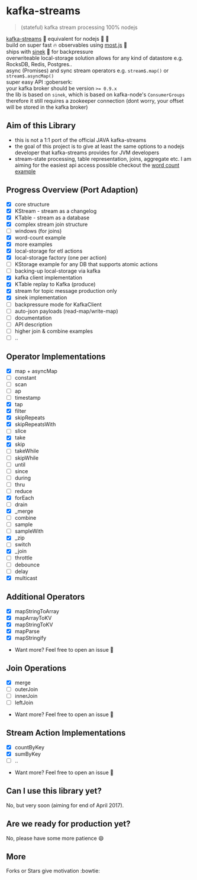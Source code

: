 # kafka-streams

> (stateful) kafka stream processing 100% nodejs

[kafka-streams](http://docs.confluent.io/3.0.0/streams) :octopus: equivalent for nodejs :turtle: :rocket:  
build on super fast :fire: observables using [most.js](https://github.com/cujojs/most) :metal:  
ships with [sinek](https://github.com/krystianity/node-sinek) :pray: for backpressure  
overwriteable local-storage solution allows for any kind of datastore e.g. RocksDB, Redis, Postgres..  
async (Promises) and sync stream operators e.g. `stream$.map()` or `stream$.asyncMap()`  
super easy API :goberserk:  
your kafka broker should be version `>= 0.9.x`  
the lib is based on `sinek`, which is based on kafka-node's `ConsumerGroups`
therefore it still requires a zookeeper connection (dont worry, your offset will be stored
in the kafka broker)

## Aim of this Library

- this is not a 1:1 port of the official JAVA kafka-streams
- the goal of this project is to give at least the same options to
a nodejs developer that kafka-streams provides for JVM developers
- stream-state processing, table representation, joins, aggregate etc.
I am aiming for the easiest api access possible checkout the [word count example](https://github.com/krystianity/kafka-streams/blob/master/examples/wordCount.js)

## Progress Overview (Port Adaption)

- [x] core structure
- [x] KStream - stream as a changelog
- [x] KTable - stream as a database
- [x] complex stream join structure
- [ ] windows (for joins)
- [x] word-count example
- [x] more examples
- [x] local-storage for etl actions
- [x] local-storage factory (one per action)
- [ ] KStorage example for any DB that supports atomic actions
- [ ] backing-up local-storage via kafka
- [x] kafka client implementation
- [x] KTable replay to Kafka (produce)
- [x] stream for topic message production only
- [x] sinek implementation
- [ ] backpressure mode for KafkaClient
- [ ] auto-json payloads (read-map/write-map)
- [ ] documentation
- [ ] API description
- [ ] higher join & combine examples
- [ ] ..

## Operator Implementations

- [x] map + asyncMap
- [ ] constant
- [ ] scan
- [ ] ap
- [ ] timestamp
- [x] tap
- [x] filter
- [x] skipRepeats
- [x] skipRepeatsWith
- [ ] slice
- [x] take
- [x] skip
- [ ] takeWhile
- [ ] skipWhile
- [ ] until
- [ ] since
- [ ] during
- [ ] thru
- [ ] reduce
- [x] forEach
- [ ] drain
- [x] _merge
- [ ] combine
- [ ] sample
- [ ] sampleWith
- [x] _zip
- [ ] switch
- [x] _join
- [ ] throttle
- [ ] debounce
- [ ] delay
- [x] multicast

## Additional Operators

- [x] mapStringToArray
- [x] mapArrayToKV
- [x] mapStringToKV
- [x] mapParse
- [x] mapStringify
- Want more? Feel free to open an issue :cop:

## Join Operations
- [x] merge
- [ ] outerJoin
- [ ] innerJoin
- [ ] leftJoin
- Want more? Feel free to open an issue :cop:
 
## Stream Action Implementations

- [x] countByKey
- [x] sumByKey
- [ ] ..
- Want more? Feel free to open an issue :cop:

## Can I use this library yet?

No, but very soon (aiming for end of April 2017).

## Are we ready for production yet?

No, please have some more patience :smile:

## More

Forks or Stars give motivation :bowtie:
